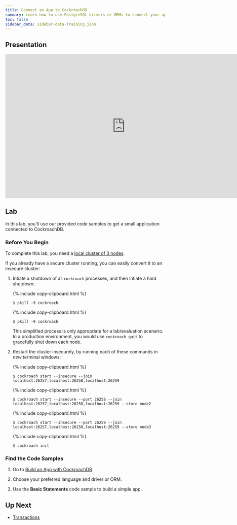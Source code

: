 ```yaml
---
title: Connect an App to CockroachDB
summary: Learn how to use PostgreSQL drivers or ORMs to connect your application to CockroachDB.
toc: false
sidebar_data: sidebar-data-training.json
---
```


<div id="toc"></div>

## Presentation

<iframe src="https://docs.google.com/presentation/d/e/2PACX-1vSdqIhDnb4j41Hu_8EdFuSJKjXPq21BKuPGYoElOXxUNUeDwB5b5Fkfm5UmbZsYRcRJJL7tE6pkydO1/embed?start=false&loop=false" frameborder="0" width="756" height="454" allowfullscreen="true" mozallowfullscreen="true" webkitallowfullscreen="true"></iframe>

## Lab

In this lab, you'll use our provided code samples to get a small application connected to CockroachDB.

### Before You Begin

To complete this lab, you need a [local cluster of 3 nodes](3-node-local-insecure-cluster.html).

If you already have a secure cluster running, you can easily convert it to an insecure cluster:

1. Intiate a shutdown of all `cockroach` processes, and then intiate a hard shutdown:

    {% include copy-clipboard.html %}
    ~~~ shell
    $ pkill -9 cockroach
    ~~~

    {% include copy-clipboard.html %}
    ~~~ shell
    $ pkill -9 cockroach
    ~~~

    This simplified process is only appropriate for a lab/evaluation scenario. In a production environment, you would use `cockroach quit` to gracefully shut down each node.

2. Restart the cluster insecurely, by running each of these commands in *new* terminal windows:

    {% include copy-clipboard.html %}
    ~~~ shell
    $ cockroach start --insecure --join localhost:26257,localhost:26258,localhost:26259
    ~~~

    {% include copy-clipboard.html %}
    ~~~ shell
    $ cockroach start --insecure --port 26258 --join localhost:26257,localhost:26258,localhost:26259 --store node2
    ~~~

    {% include copy-clipboard.html %}
    ~~~ shell
    $ cockroach start --insecure --port 26259 --join localhost:26257,localhost:26258,localhost:26259 --store node3
    ~~~

    {% include copy-clipboard.html %}
    ~~~ shell
    $ cockroach init
    ~~~

### Find the Code Samples

1. Go to [Build an App with CockroachDB](../stable/build-an-app-with-cockroachdb.html).

2. Choose your preferred language and driver or ORM.

3. Use the **Basic Statements** code sample to build a simple app.

## Up Next

- [Transactions](transactions.html)
